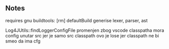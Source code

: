 ## Notes

requires gnu buildtools: [rm]
defaultBuild generise lexer, parser, ast


Log4JUtils::findLoggerConfigFile promenjen zbog vscode classpatha mora config unutar src jer je samo src classpath
ovo je lose jer classpath ne bi smeo da ima cfg


